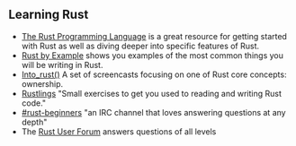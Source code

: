 ## Learning Rust

* [The Rust Programming Language](http://doc.rust-lang.org/stable/book/) is a great resource for getting started with Rust as well as diving deeper into specific features of Rust.
* [Rust by Example](http://rustbyexample.com) shows you examples of the most common things you will be writing in Rust.
* [Into_rust()](http://intorust.com/) A set of screencasts focusing on one of Rust core concepts: ownership.
* [Rustlings](https://github.com/carols10cents/rustlings) "Small exercises to get you used to reading and writing Rust code."
* [#rust-beginners](https://chat.mibbit.com/?server=irc.mozilla.org&channel=%23rust-beginners) "an IRC channel that loves answering questions at any depth"
* The [Rust User Forum](http://users.rust-lang.org) answers questions of all levels
